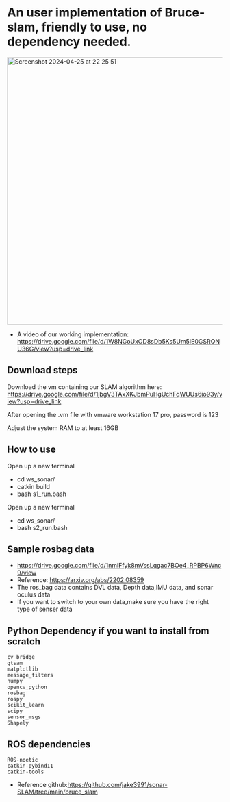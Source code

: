 # An user implementation of Bruce-slam, friendly to use, no dependency needed.
<img width="625" alt="Screenshot 2024-04-25 at 22 25 51" src="https://github.com/peterguzw0927/Senior_Design/assets/114111503/a867f63c-7140-4087-8a5a-51bdeafd036c">

- A video of our working implementation: https://drive.google.com/file/d/1W8NGoUxOD8sDb5Ks5Um5IE0GSRQNU36G/view?usp=drive_link
## Download steps
Download the vm containing our SLAM algorithm here:
https://drive.google.com/file/d/1jbgV3TAxXKJbmPuHgUchFqWUUs6io93y/view?usp=drive_link

After opening the .vm file with vmware workstation 17 pro, password is 123

Adjust the system RAM to at least 16GB

## How to use ##
Open up a new terminal
- cd ws_sonar/ 
- catkin build
- bash s1_run.bash

Open up a new terminal
- cd ws_sonar/ 
- bash s2_run.bash

## Sample rosbag data ##
- https://drive.google.com/file/d/1nmiFfyk8mVssLqgac7BOe4_RPBP6Wnc9/view
- Reference: https://arxiv.org/abs/2202.08359
- The ros_bag data contains DVL data, Depth data,IMU data, and sonar oculus data
- If you want to switch to your own data,make sure you have the right type of senser data

## Python Dependency if you want to install from scratch #
```
cv_bridge
gtsam
matplotlib
message_filters
numpy
opencv_python
rosbag
rospy
scikit_learn
scipy
sensor_msgs
Shapely
```
## ROS dependencies 
```
ROS-noetic
catkin-pybind11
catkin-tools
```

- Reference github:https://github.com/jake3991/sonar-SLAM/tree/main/bruce_slam

